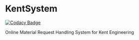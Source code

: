 # KentSystem

[![Codacy Badge](https://api.codacy.com/project/badge/Grade/a51032d4f92c4cb68f498fa1f3c57087)](https://app.codacy.com/app/sajitha.wattage/KentSystem?utm_source=github.com&utm_medium=referral&utm_content=sajithawattage/KentSystem&utm_campaign=Badge_Grade_Dashboard)

Online Material Request Handling System for Kent Engineering
